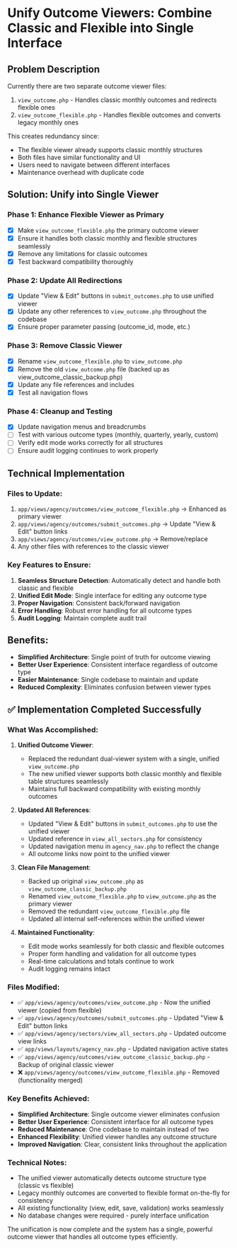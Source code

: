 # Unify Outcome Viewers: Combine Classic and Flexible into Single Interface

## Problem Description

Currently there are two separate outcome viewer files:
1. `view_outcome.php` - Handles classic monthly outcomes and redirects flexible ones
2. `view_outcome_flexible.php` - Handles flexible outcomes and converts legacy monthly ones

This creates redundancy since:
- The flexible viewer already supports classic monthly structures
- Both files have similar functionality and UI
- Users need to navigate between different interfaces
- Maintenance overhead with duplicate code

## Solution: Unify into Single Viewer

### Phase 1: Enhance Flexible Viewer as Primary
- [x] Make `view_outcome_flexible.php` the primary outcome viewer
- [x] Ensure it handles both classic monthly and flexible structures seamlessly
- [x] Remove any limitations for classic outcomes
- [x] Test backward compatibility thoroughly

### Phase 2: Update All Redirections
- [x] Update "View & Edit" buttons in `submit_outcomes.php` to use unified viewer
- [x] Update any other references to `view_outcome.php` throughout the codebase
- [x] Ensure proper parameter passing (outcome_id, mode, etc.)

### Phase 3: Remove Classic Viewer
- [x] Rename `view_outcome_flexible.php` to `view_outcome.php` 
- [x] Remove the old `view_outcome.php` file (backed up as view_outcome_classic_backup.php)
- [x] Update any file references and includes
- [x] Test all navigation flows

### Phase 4: Cleanup and Testing
- [x] Update navigation menus and breadcrumbs
- [ ] Test with various outcome types (monthly, quarterly, yearly, custom)
- [ ] Verify edit mode works correctly for all structures
- [ ] Ensure audit logging continues to work properly

## Technical Implementation

### Files to Update:
1. `app/views/agency/outcomes/view_outcome_flexible.php` → Enhanced as primary viewer
2. `app/views/agency/outcomes/submit_outcomes.php` → Update "View & Edit" button links
3. `app/views/agency/outcomes/view_outcome.php` → Remove/replace
4. Any other files with references to the classic viewer

### Key Features to Ensure:
1. **Seamless Structure Detection**: Automatically detect and handle both classic and flexible
2. **Unified Edit Mode**: Single interface for editing any outcome type
3. **Proper Navigation**: Consistent back/forward navigation
4. **Error Handling**: Robust error handling for all outcome types
5. **Audit Logging**: Maintain complete audit trail

## Benefits:
- **Simplified Architecture**: Single point of truth for outcome viewing
- **Better User Experience**: Consistent interface regardless of outcome type
- **Easier Maintenance**: Single codebase to maintain and update
- **Reduced Complexity**: Eliminates confusion between viewer types

## ✅ Implementation Completed Successfully

### What Was Accomplished:

1. **Unified Outcome Viewer**:
   - Replaced the redundant dual-viewer system with a single, unified `view_outcome.php`
   - The new unified viewer supports both classic monthly and flexible table structures seamlessly
   - Maintains full backward compatibility with existing monthly outcomes

2. **Updated All References**:
   - Updated "View & Edit" buttons in `submit_outcomes.php` to use the unified viewer
   - Updated reference in `view_all_sectors.php` for consistency
   - Updated navigation menu in `agency_nav.php` to reflect the change
   - All outcome links now point to the unified viewer

3. **Clean File Management**:
   - Backed up original `view_outcome.php` as `view_outcome_classic_backup.php`
   - Renamed `view_outcome_flexible.php` to `view_outcome.php` as the primary viewer
   - Removed the redundant `view_outcome_flexible.php` file
   - Updated all internal self-references within the unified viewer

4. **Maintained Functionality**:
   - Edit mode works seamlessly for both classic and flexible outcomes
   - Proper form handling and validation for all outcome types
   - Real-time calculations and totals continue to work
   - Audit logging remains intact

### Files Modified:
- ✅ `app/views/agency/outcomes/view_outcome.php` - Now the unified viewer (copied from flexible)
- ✅ `app/views/agency/outcomes/submit_outcomes.php` - Updated "View & Edit" button links
- ✅ `app/views/agency/sectors/view_all_sectors.php` - Updated outcome view links
- ✅ `app/views/layouts/agency_nav.php` - Updated navigation active states
- ✅ `app/views/agency/outcomes/view_outcome_classic_backup.php` - Backup of original classic viewer
- ❌ `app/views/agency/outcomes/view_outcome_flexible.php` - Removed (functionality merged)

### Key Benefits Achieved:
- **Simplified Architecture**: Single outcome viewer eliminates confusion
- **Better User Experience**: Consistent interface for all outcome types
- **Reduced Maintenance**: One codebase to maintain instead of two
- **Enhanced Flexibility**: Unified viewer handles any outcome structure
- **Improved Navigation**: Clear, consistent links throughout the application

### Technical Notes:
- The unified viewer automatically detects outcome structure type (classic vs flexible)
- Legacy monthly outcomes are converted to flexible format on-the-fly for consistency
- All existing functionality (view, edit, save, validation) works seamlessly
- No database changes were required - purely interface unification

The unification is now complete and the system has a single, powerful outcome viewer that handles all outcome types efficiently.
